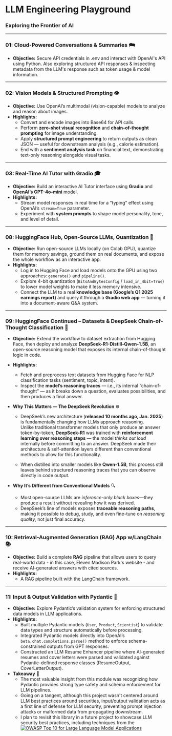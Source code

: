 #  **LLM Engineering Playground** 

### Exploring the Frontier of AI

---

### **01: Cloud-Powered Conversations & Summaries** 🗪 
- **Objective:** Secure API credentials in .env and interact with OpenAI's API using Python.  Also exploring structured API responses & inspecting metadata from the LLM's response such as token usage & model information.  

---

### **02: Vision Models & Structured Prompting** 👁️  
- **Objective:** Use OpenAI’s multimodal (vision-capable) models to analyze and reason about images.  
- **Highlights:**  
  - Convert and encode images into Base64 for API calls.  
  - Perform **zero-shot visual recognition** and **chain-of-thought prompting** for image understanding.  
  - Apply **structured prompt engineering** to return outputs as clean JSON — useful for downstream analysis (e.g., calorie estimation).  
  - End with a **sentiment analysis task** on financial text, demonstrating text-only reasoning alongside visual tasks.  

---

### **03: Real-Time AI Tutor with Gradio** 🎓  
- **Objective:** Build an interactive AI Tutor interface using **Gradio** and **OpenAI’s GPT-4o-mini** model.  
- **Highlights:**  
  - Stream model responses in real time for a “typing” effect using OpenAI’s `stream=True` parameter.  
  - Experiment with **system prompts** to shape model personality, tone, and level of detail.  

---

### **08: HuggingFace Hub, Open-Source LLMs, Quantization** 🧠  
- **Objective:** Run open-source LLMs locally (on Colab GPU), quantize them for memory savings, ground them on real documents, and expose the whole workflow as an interactive app.
- **Highlights:**  
  - Log in to Hugging Face and load models onto the GPU using two approaches: `generate()` and `pipeline()`. 
  - Explore 4-bit quantization (`BitsAndBytesConfig` / `load_in_4bit=True`) to lower model weights to make it less memory intensive.  
  - Connect the LLM to a real **knowledge base (Google’s Q1 2025 earnings report)** and query it through a **Gradio web app** — turning it into a document-aware Q&A system.  

---

### **09: HuggingFace Continued – Datasets & DeepSeek Chain-of-Thought Classification** 🧩  
- **Objective:** Extend the workflow to dataset extraction from Hugging Face, then deploy and analyze **DeepSeek-R1-Distill-Qwen-1.5B**, an open-source reasoning model that exposes its internal chain-of-thought logic in code.  
- **Highlights:**  
  - Fetch and preprocess text datasets from Hugging Face for NLP classification tasks (sentiment, topic, intent).  
  - Inspect the **model’s reasoning traces** — i.e., its internal “chain-of-thought” — as it breaks down a question, evaluates possibilities, and then produces a final answer.  

- **Why This Matters — The DeepSeek Revolution** ⚙️  
  - DeepSeek’s new architecture (**released 10 months ago, Jan. 2025**) is fundamentally changing how LLMs approach reasoning.  
Unlike traditional transformer models that only produce an answer token-by-token, **DeepSeek-R1** was trained with **reinforcement learning over reasoning steps** — the model *thinks out loud* internally before committing to an answer.  DeepSeek made their architecture & self-attention layers different than conventional methods to allow for this functionality. 

  - When distilled into smaller models like **Qwen-1.5B**, this process still leaves behind structured reasoning traces that you can observe directly in code output.  

- **Why It’s Different from Conventional Models** 🔍  
  - Most open-source LLMs are *inference-only black boxes*—they produce a result without revealing how it was derived.  
  - DeepSeek’s line of models exposes **traceable reasoning paths**, making it possible to debug, study, and even fine-tune on *reasoning quality*, not just final accuracy.  

---

### **10: Retrieval-Augmented Generation (RAG) App w/LangChain** 📚
- **Objective:** Build a complete **RAG** pipeline that allows users to query real-world data - in this case, Eleven Madison Park's website - and receive AI-generated answers with cited sources.  
- **Highlights:**
  - A RAG pipeline built with the LangChain framework.  

---

### **11: Input & Output Validation with Pydantic** 🧩
- **Objective:** Explore Pydantic’s validation system for enforcing structured data models in LLM applications.
- **Highlights:**
  - Built multiple Pydantic models (`User`, `Product`, `Scientist`) to validate data types and structure automatically before processing.
  - Integrated Pydantic models directly into OpenAI’s `beta.chat.completions.parse()` method to enforce schema-constrained outputs from GPT responses.
  - Constructed an LLM Resume Enhancer pipeline where AI-generated resumes and cover letters were parsed and validated against Pydantic-defined response classes (ResumeOutput, CoverLetterOutput).
- **Takeaway** 🔐
  - The most valuable insight from this module was recognizing how Pydantic provides strong type safety and schema enforcement for LLM pipelines.
  - Going on a tangent, although this project wasn't centered around LLM best practices around securities, input/output validation acts as a first line of defense for LLM security, preventing prompt injection attacks or malformed data from propagating downstream.  
  - I plan to revisit this library in a future project to showcase LLM security best practices, including techniques from the [![OWASP Top 10 for Large Language Model Applications](image_url)](https://owasp.org/www-project-top-10-for-large-language-model-applications/)

 



